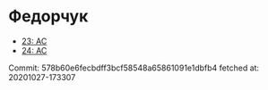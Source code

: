 # Федорчук
- [23: AC](23.md)
- [24: AC](24.md)

Commit: 578b60e6fecbdff3bcf58548a65861091e1dbfb4
 fetched at: 20201027-173307
